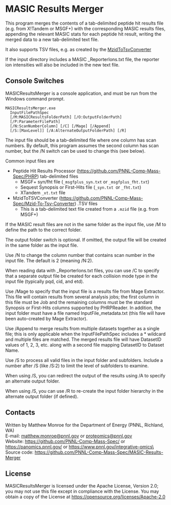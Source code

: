 # MASIC Results Merger

This program merges the contents of a tab-delimited peptide hit results file 
(e.g. from X!Tandem or MSGF+) with the corresponding MASIC results files, 
appending the relevant MASIC stats for each peptide hit result, writing
the merged data to a new tab-delimited text file. 

It also supports TSV files, e.g. as created by the 
[MzidToTsvConverter](https://github.com/PNNL-Comp-Mass-Spec/Mzid-To-Tsv-Converter)

If the input directory includes a MASIC _ReporterIons.txt file, 
the reporter ion intensities will also be included in the new text file.

## Console Switches

MASICResultsMerger is a console application, and must be run from the Windows command prompt.

```
MASICResultsMerger.exe 
  InputFilePathSpec 
  [/M:MASICResultsFolderPath] [/O:OutputFolderPath]
  [/P:ParameterFilePath]
  [/N:ScanNumberColumn] [/C] [/Mage] [/Append]
  [/S:[MaxLevel]] [/A:AlternateOutputFolderPath] [/R]
```

The input file should be a tab-delimited file where one column has scan numbers.
By default, this program assumes the second column has scan number, but the 
/N switch can be used to change this (see below).

Common input files are
* Peptide Hit Results Processor (https://github.com/PNNL-Comp-Mass-Spec/PHRP) tab-delimited files
  * MSGF+ syn/fht file (`_msgfplus_syn.txt` or `_msgfplus_fht.txt`)
  * Sequest Synopsis or First-Hits file (`_syn.txt `or `_fht.txt`)
  * XTandem `_xt.txt` file
* MzidToTSVConverter (https://github.com/PNNL-Comp-Mass-Spec/Mzid-To-Tsv-Converter) .TSV files
  * This is a tab-delimited text file created from a `.mzid` file (e.g. from MSGF+)

If the MASIC result files are not in the same folder as the input file, use /M to define the path to the correct folder. 

The output folder switch is optional.  If omitted, the output file will be created in the same folder as the input file. 

Use /N to change the column number that contains scan number in the input file.
The default is 2 (meaning /N:2).

When reading data with _ReporterIons.txt files, you can use /C to specify
that a separate output file be created for each collision mode type 
in the input file (typically pqd, cid, and etd).

Use /Mage to specify that the input file is a results file from Mage Extractor.
This file will contain results from several analysis jobs; the first column in this file 
must be Job and the remaining columns must be the standard Synopsis or First-Hits columns 
supported by PHRPReader.  In addition, the input folder must have a file named 
InputFile_metadata.txt (this file will have been auto-created by Mage Extractor).

Use /Append to merge results from multiple datasets together as a single file; 
this is only applicable when the InputFilePathSpec includes a * wildcard and multiple files are matched.
The merged results file will have DatasetID values of 1, 2, 3, etc. along with 
a second file mapping DatasetID to Dataset Name.

Use /S to process all valid files in the input folder and subfolders. 
Include a number after /S (like /S:2) to limit the level of subfolders to examine.

When using /S, you can redirect the output of the results using /A to specify an alternate output folder.

When using /S, you can use /R to re-create the input folder hierarchy in the alternate output folder (if defined).


## Contacts

Written by Matthew Monroe for the Department of Energy (PNNL, Richland, WA) \
E-mail: matthew.monroe@pnnl.gov or proteomics@pnnl.gov\
Website: https://github.com/PNNL-Comp-Mass-Spec/ or https://panomics.pnnl.gov/ or https://www.pnnl.gov/integrative-omics\
Source code: https://github.com/PNNL-Comp-Mass-Spec/MASIC-Results-Merger

## License

MASICResultsMerger is licensed under the Apache License, Version 2.0; you may not use this 
file except in compliance with the License.  You may obtain a copy of the 
License at https://opensource.org/licenses/Apache-2.0
